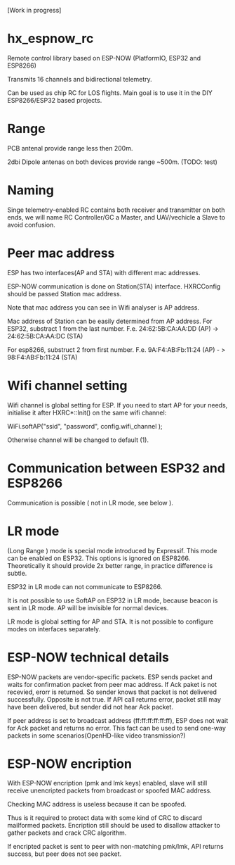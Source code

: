 [Work in progress]


# hx_espnow_rc
Remote control library based on ESP-NOW (PlatformIO, ESP32 and ESP8266)

Transmits 16 channels and bidirectional telemetry.

Can be used as chip RC for LOS flights.
Main goal is to use it in the DIY ESP8266/ESP32 based projects.


# Range
PCB antenal provide range less then 200m.

2dbi Dipole antenas on both devices provide range ~500m.
(TODO: test)

# Naming
Singe telemetry-enabled RC contains both receiver and transmitter on both ends, we will name RC Controller/GC  a Master, and UAV/vechicle a Slave to avoid confusion.


# Peer mac address

ESP has two interfaces(AP and STA) with different mac addresses.

ESP-NOW communication is done on Station(STA) interface. HXRCConfig should be passed Station mac address.

Note that mac address you can see in Wifi analyser is AP address.

Mac address of Station can be easily determined from AP address.
For ESP32, substract 1 from the last number.
F.e. 24:62:5B:CA:AA:DD (AP) -> 24:62:5B:CA:AA:DC (STA) 

For esp8266, substruct 2 from first number.
F.e. 9A:F4:AB:Fb:11:24 (AP) - > 98:F4:AB:Fb:11:24 (STA)


# Wifi channel setting

Wifi channel is global setting for ESP. If you need to start AP for your needs, initialise it after HXRC*::Init() on the same wifi channel:

WiFi.softAP("ssid", "password", config.wifi_channel );

Otherwise channel will be changed to default (1).

# Communication between ESP32 and ESP8266

Communication is possible ( not in LR mode, see below ).

# LR mode 

(Long Range ) mode is special mode introduced by Expressif. This mode can be enabled on ESP32. This options is ignored on ESP8266. 
Theoretically it should provide 2x better range, in practice difference is subtle. 

ESP32 in LR mode can not communicate to ESP8266.

It is not possible to use SoftAP on ESP32 in LR mode, because beacon is sent in LR mode. AP will be invisible for normal devices.

LR mode is global setting for AP and STA. It is not possible to configure modes on interfaces separately.



# ESP-NOW technical details
ESP-NOW packets are vendor-specific packets. ESP sends packet and waits for confirmation packet from peer mac address.
If Ack paket is not recevied, erorr is returned. So sender knows that packet is not delivered successfully. 
Opposite is not true. If API call returns error, packet still may have been delivered, but sender did not hear Ack packet.

If peer address is set to broadcast address (ff:ff:ff:ff:ff:ff), ESP does not wait for Ack packet and returns no error. This fact can be used to send one-way packets in some scenarios(OpenHD-like video transmission?)

# ESP-NOW encription

With ESP-NOW encription (pmk and lmk keys) enabled, slave will still receive unencripted packets from broadcast or spoofed MAC address. 

Checking MAC address is useless because it can be spoofed.

Thus is it required to protect data with some kind of CRC to discard mailformed packets. Encription still should be used to disallow attacker to gather packets and crack CRC algorithm.

If encripted packet is sent to peer with non-matching pmk/lmk, API returns success, but peer does not see packet.




